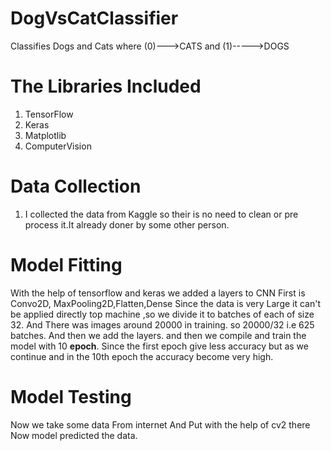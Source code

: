 # DogVsCatClassifier
Classifies Dogs and Cats where (0)--->CATS  and (1)----->DOGS
# The Libraries Included
1. TensorFlow
2. Keras
3. Matplotlib
4. ComputerVision
# Data Collection
1. I collected the data from Kaggle so their is no need to clean or pre process it.It already doner by some other person.
# Model Fitting
With the help of tensorflow and keras we added a layers to CNN First is Convo2D, MaxPooling2D,Flatten,Dense
Since the data is very Large it can't be applied directly top machine ,so we divide it to batches of each of size 32.
And There was images around 20000 in training. so 20000/32 i.e 625 batches.
And then we add the layers.
and then we compile and train the model with 10 **epoch**. Since the first epoch give  less accuracy but as we continue and in the 10th epoch the accuracy become very high.
# Model Testing
Now we take some data From internet And Put with the help of cv2 there
Now model predicted the data.




